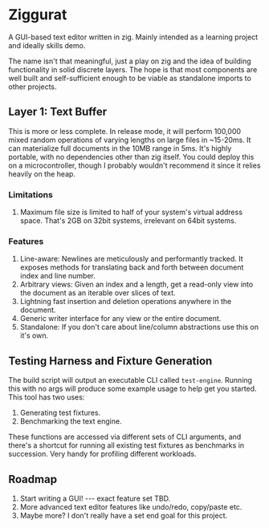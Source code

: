 # Ziggurat
A GUI-based text editor written in zig. Mainly intended as a learning project and ideally skills demo.

The name isn't that meaningful, just a play on zig and the idea of building functionality in solid discrete layers. The hope is that most components are well built and self-sufficient enough to be viable as standalone imports to other projects. 

## Layer 1: Text Buffer

This is more or less complete. In release mode, it will perform 100,000 mixed random operations of varying lengths on large files in ~15-20ms. It can materialize full documents in the 10MB range in 5ms. It's highly portable, with no dependencies other than zig itself. You could deploy this on a microcontroller, though I probably wouldn't recommend it since it relies heavily on the heap. 

### Limitations

1. Maximum file size is limited to half of your system's virtual address space. That's 2GB on 32bit systems, irrelevant on 64bit systems. 

### Features

1. Line-aware: Newlines are meticulously and performantly tracked. It exposes methods for translating back and forth between document index and line number.
2. Arbitrary views: Given an index and a length, get a read-only view into the document as an iterable over slices of text.
3. Lightning fast insertion and deletion operations anywhere in the document. 
4. Generic writer interface for any view or the entire document. 
5. Standalone: If you don't care about line/column abstractions use this on it's own.

## Testing Harness and Fixture Generation

The build script will output an executable CLI called `test-engine`. Running this with no args will produce some example usage to help get you started. This tool has two uses:

1. Generating test fixtures.
2. Benchmarking the text engine. 

These functions are accessed via different sets of CLI arguments, and there's a shortcut for running all existing test fixtures as benchmarks in succession. Very handy for profiling different workloads. 

## Roadmap

1. Start writing a GUI! --- exact feature set TBD.
2. More advanced text editor features like undo/redo, copy/paste etc.
3. Maybe more? I don't really have a set end goal for this project. 